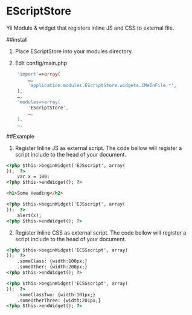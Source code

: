 EScriptStore
============

Yii Module &amp; widget that registers inline JS and CSS to external file.


##install

1. Place EScriptStore into your modules directory.

2. Edit config/main.php

```php
	'import'=>array(
		…,
		'application.modules.EScriptStore.widgets.CMeInFile.*',
	),
	…,
	'modules=>array(
		'EScriptStore',
		…,
	),
	…,
```

##Example

1. Register Inline JS as external script. The code bellow will register a script include to the head of your document.

```html
<?php $this->beginWidget('EJSscript', array(
));  ?>
	var x = 100;
<?php $this->endWidget(); ?>

<h1>Some Heading</h2>

<?php $this->beginWidget('EJSscript', array(
));  ?>
	alert(x);
<?php $this->endWidget(); ?>
```

2. Register Inline CSS as external script. The code bellow will register a script include to the head of your document.


```html
<?php $this->beginWidget('ECSSscript', array(
));  ?>
	.someClass: {width:100px;}
	.someOther: {width:200px;}
<?php $this->endWidget(); ?>

<?php $this->beginWidget('ECSSscript', array(
));  ?>
	.someClassTwo: {width:101px;}
	.someOtherThree: {width:201px;}
<?php $this->endWidget(); ?>
```




